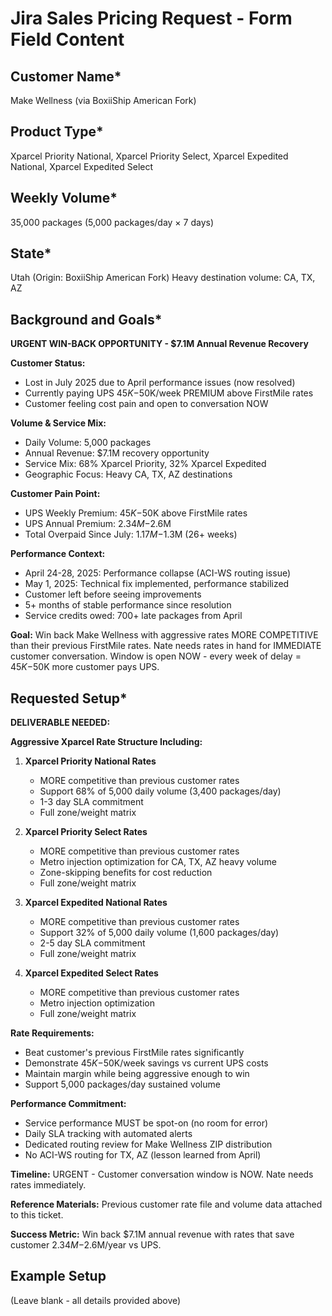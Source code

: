 # Jira Sales Pricing Request - Form Field Content

## Customer Name*
Make Wellness (via BoxiiShip American Fork)

## Product Type*
Xparcel Priority National, Xparcel Priority Select, Xparcel Expedited National, Xparcel Expedited Select

## Weekly Volume*
35,000 packages (5,000 packages/day × 7 days)

## State*
Utah (Origin: BoxiiShip American Fork)
Heavy destination volume: CA, TX, AZ

## Background and Goals*

**URGENT WIN-BACK OPPORTUNITY - $7.1M Annual Revenue Recovery**

**Customer Status:**
- Lost in July 2025 due to April performance issues (now resolved)
- Currently paying UPS $45K-$50K/week PREMIUM above FirstMile rates
- Customer feeling cost pain and open to conversation NOW

**Volume & Service Mix:**
- Daily Volume: 5,000 packages
- Annual Revenue: $7.1M recovery opportunity
- Service Mix: 68% Xparcel Priority, 32% Xparcel Expedited
- Geographic Focus: Heavy CA, TX, AZ destinations

**Customer Pain Point:**
- UPS Weekly Premium: $45K-$50K above FirstMile rates
- UPS Annual Premium: $2.34M-$2.6M
- Total Overpaid Since July: $1.17M-$1.3M (26+ weeks)

**Performance Context:**
- April 24-28, 2025: Performance collapse (ACI-WS routing issue)
- May 1, 2025: Technical fix implemented, performance stabilized
- Customer left before seeing improvements
- 5+ months of stable performance since resolution
- Service credits owed: 700+ late packages from April

**Goal:**
Win back Make Wellness with aggressive rates MORE COMPETITIVE than their previous FirstMile rates. Nate needs rates in hand for IMMEDIATE customer conversation. Window is open NOW - every week of delay = $45K-$50K more customer pays UPS.

## Requested Setup*

**DELIVERABLE NEEDED:**

**Aggressive Xparcel Rate Structure Including:**

1. **Xparcel Priority National Rates**
   - MORE competitive than previous customer rates
   - Support 68% of 5,000 daily volume (3,400 packages/day)
   - 1-3 day SLA commitment
   - Full zone/weight matrix

2. **Xparcel Priority Select Rates**
   - MORE competitive than previous customer rates
   - Metro injection optimization for CA, TX, AZ heavy volume
   - Zone-skipping benefits for cost reduction
   - Full zone/weight matrix

3. **Xparcel Expedited National Rates**
   - MORE competitive than previous customer rates
   - Support 32% of 5,000 daily volume (1,600 packages/day)
   - 2-5 day SLA commitment
   - Full zone/weight matrix

4. **Xparcel Expedited Select Rates**
   - MORE competitive than previous customer rates
   - Metro injection optimization
   - Full zone/weight matrix

**Rate Requirements:**
- Beat customer's previous FirstMile rates significantly
- Demonstrate $45K-$50K/week savings vs current UPS costs
- Maintain margin while being aggressive enough to win
- Support 5,000 packages/day sustained volume

**Performance Commitment:**
- Service performance MUST be spot-on (no room for error)
- Daily SLA tracking with automated alerts
- Dedicated routing review for Make Wellness ZIP distribution
- No ACI-WS routing for TX, AZ (lesson learned from April)

**Timeline:**
URGENT - Customer conversation window is NOW. Nate needs rates immediately.

**Reference Materials:**
Previous customer rate file and volume data attached to this ticket.

**Success Metric:**
Win back $7.1M annual revenue with rates that save customer $2.34M-$2.6M/year vs UPS.

## Example Setup
(Leave blank - all details provided above)
